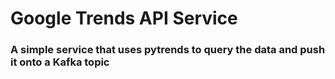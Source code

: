 # Google Trends API Service
### A simple service that uses pytrends to query the data and push it onto a Kafka topic
